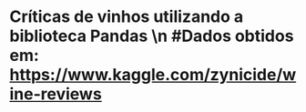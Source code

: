 # Críticas de vinhos utilizando a biblioteca Pandas \n #Dados obtidos em: https://www.kaggle.com/zynicide/wine-reviews
